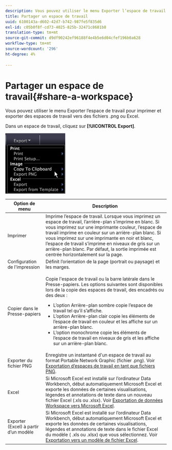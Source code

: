 ```yaml
---
description: Vous pouvez utiliser le menu Exporter l’espace de travail pour imprimer et exporter des espaces de travail vers des fichiers .png ou Excel.
title: Partager un espace de travail
uuid: 6100143a-d602-42d7-b742-987fe5f835d6
exl-id: c05b0f8f-cd73-4025-825b-32471c8681b8
translation-type: tm+mt
source-git-commit: d9df90242ef96188f4e4b5e6d04cfef196b0a628
workflow-type: tm+mt
source-wordcount: '296'
ht-degree: 4%

---
```


# Partager un espace de travail{#share-a-workspace}

Vous pouvez utiliser le menu Exporter l’espace de travail pour imprimer et exporter des espaces de travail vers des fichiers .png ou Excel.

Dans un espace de travail, cliquez sur **[!UICONTROL Export]**.

![](assets/mnu_export.png)

<table id="table_900D1AB7B08749469DA9544C5D37096F"> 
 <thead> 
  <tr> 
   <th colname="col1" class="entry"> Option de menu </th> 
   <th colname="col2" class="entry"> Description </th> 
  </tr> 
 </thead>
 <tbody> 
  <tr> 
   <td colname="col1"> Imprimer </td> 
   <td colname="col2"> Imprime l’espace de travail. Lorsque vous imprimez un espace de travail, l’arrière-plan s’imprime en blanc. Si vous imprimez sur une imprimante couleur, l’espace de travail imprime en couleur sur un arrière-plan blanc. Si vous imprimez sur une imprimante en noir et blanc, l’espace de travail s’imprime en niveaux de gris sur un arrière-plan blanc. Par défaut, la sortie imprimée est centrée horizontalement sur la page. </td> 
  </tr> 
  <tr> 
   <td colname="col1"> Configuration de l'impression </td> 
   <td colname="col2"> Définit l’orientation de la page (portrait ou paysage) et les marges. </td> 
  </tr> 
  <tr> 
   <td colname="col1"> Copier dans le Presse-papiers </td> 
   <td colname="col2"> <p>Copie l'espace de travail ou la barre latérale dans le Presse-papiers. Les options suivantes sont disponibles lors de la copie des espaces de travail, des encadrés ou des deux : 
     <ul id="ul_F7338E53385B4AE39FBCF1C3A80276CE"> 
      <li id="li_9A3147A64B1C443AAE2843A5260E3273">L’option Arrière-plan sombre copie l’espace de travail tel qu’il s’affiche. </li> 
      <li id="li_516B6162FDA747CFBB2886E71DF49146">L’option Arrière-plan clair copie les éléments de l’espace de travail en couleur et les affiche sur un arrière-plan blanc. </li> 
      <li id="li_E0B5E9D31F5948238DEB0D75E235BAE3">L’option monochrome copie les éléments de l’espace de travail en niveaux de gris et les affiche sur un arrière-plan blanc. </li> 
     </ul> </p> </td> 
  </tr> 
  <tr> 
   <td colname="col1"> Exporter du fichier PNG </td> 
   <td colname="col2">Enregistre un instantané d'un espace de travail au format Portable Network Graphic (fichier .png). Voir <a href="../../../home/c-get-started/c-work-worksp/c-ex-wksp.md#section-f9fbe0f0a1c341e2b063cce106cac35e"> Exportation d’espaces de travail en tant que fichiers PNG</a>. </td> 
  </tr> 
  <tr> 
   <td colname="col1"> Excel </td> 
   <td colname="col2"> Si Microsoft Excel est installé sur l’ordinateur Data Workbench, début automatiquement Microsoft Excel et exporte les données de certaines visualisations, légendes et annotations de texte dans un nouveau fichier Excel (.xls ou .xlsx). Voir <a href="../../../home/c-get-started/c-work-worksp/c-ex-wksp.md#section-fe214e3dbc364d2eba3834d62d295acb"> Exportation de données Workspace vers Microsoft Excel</a>. </td> 
  </tr> 
  <tr> 
   <td colname="col1"> Exporter (Excel) à partir d’un modèle </td> 
   <td colname="col2"> Si Microsoft Excel est installé sur l’ordinateur Data Workbench, début automatiquement Microsoft Excel et exporte les données de certaines visualisations, légendes et annotations de texte dans le fichier Excel du modèle (<span class="filepath"> .xls</span> ou <span class="filepath"> .xlsx</span>) que vous sélectionnez. Voir <a href="../../../home/c-get-started/c-work-worksp/c-ex-wksp.md#section-814772929ca64cf6b92b89d3fdd02302"> Exportation vers un modèle de fichier Excel</a>. </td> 
  </tr> 
 </tbody> 
</table>
